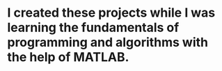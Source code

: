 # I created these projects while I was learning the fundamentals of programming and algorithms with the help of MATLAB.
